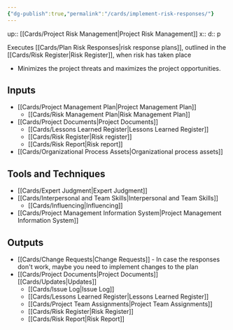 ```yaml
---
{"dg-publish":true,"permalink":"/cards/implement-risk-responses/"}
---
```


up:: [[Cards/Project Risk Management\|Project Risk Management]] 
x:: 
d:: p

Executes [[Cards/Plan Risk Responses\|risk response plans]], outlined in the [[Cards/Risk Register\|Risk Register]], when risk has taken place
- Minimizes the project threats and maximizes the project opportunities.

## Inputs
- [[Cards/Project Management Plan\|Project Management Plan]]
	- [[Cards/Risk Management Plan\|Risk Management Plan]]
- [[Cards/Project Documents\|Project Documents]]
	- [[Cards/Lessons Learned Register\|Lessons Learned Register]]
	- [[Cards/Risk Register\|Risk register]]
	- [[Cards/Risk Report\|Risk report]]
- [[Cards/Organizational Process Assets\|Organizational process assets]]

## Tools and Techniques
- [[Cards/Expert Judgment\|Expert Judgment]]
- [[Cards/Interpersonal and Team Skills\|Interpersonal and Team Skills]]
	- [[Cards/Influencing\|Influencing]]
- [[Cards/Project Management Information System\|Project Management Information System]]

## Outputs
- [[Cards/Change Requests\|Change Requests]] - In case the responses don't work, maybe you need to implement changes to the plan 
- [[Cards/Project Documents\|Project Documents]] [[Cards/Updates\|Updates]]
	- [[Cards/Issue Log\|Issue Log]]
	- [[Cards/Lessons Learned Register\|Lessons Learned Register]]
	- [[Cards/Project Team Assignments\|Project Team Assignments]]
	- [[Cards/Risk Register\|Risk Register]]
	- [[Cards/Risk Report\|Risk Report]]